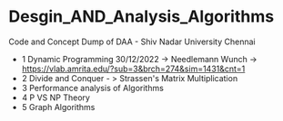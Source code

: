 # Desgin_AND_Analysis_Algorithms
Code and Concept Dump of DAA - Shiv Nadar University Chennai
- 1 Dynamic Programming 30/12/2022 -> Needlemann Wunch -> https://vlab.amrita.edu/?sub=3&brch=274&sim=1431&cnt=1
- 2 Divide and Conquer - > Strassen's Matrix Multiplication
- 3 Performance analysis of Algorithms
- 4 P VS NP Theory
- 5 Graph Algorithms
